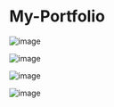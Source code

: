 # My-Portfolio

![image](https://user-images.githubusercontent.com/86223874/173001915-235de54c-3d01-4ad5-bbed-5c3e5180dc10.png)

![image](https://user-images.githubusercontent.com/86223874/173001998-c21c29db-88aa-41fa-8f15-5f08eca601fa.png)

![image](https://user-images.githubusercontent.com/86223874/173002048-2b4b84bf-ab12-4d76-ac46-59f60590cbf3.png)

![image](https://user-images.githubusercontent.com/86223874/173002108-6ec2b721-2a16-47ab-b3ed-5a341db175ec.png)
